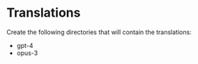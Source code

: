 # Translations

Create the following directories that will contain the translations:

* gpt-4
* opus-3

